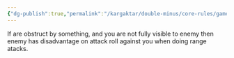 ```yaml
---
{"dg-publish":true,"permalink":"/kargaktar/double-minus/core-rules/gameplay/fighting/cover/"}
---
```


If are obstruct by something, and you are not fully visible to enemy then enemy has disadvantage on attack roll against you when doing range atacks.